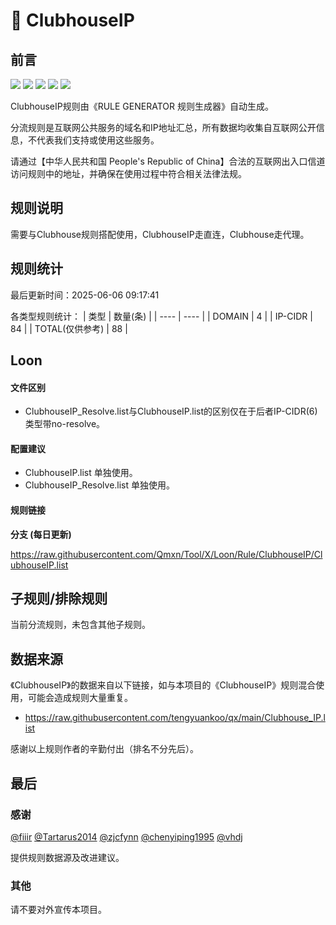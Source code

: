# 🧸 ClubhouseIP

## 前言

![](https://shields.io/badge/-移除重复规则-ff69b4) ![](https://shields.io/badge/-DOMAIN与DOMAIN--SUFFIX合并-green) ![](https://shields.io/badge/-DOMAIN--SUFFIX间合并-critical) ![](https://shields.io/badge/-DOMAIN--SUFFIX与DOMAIN--KEYWORD合并-blue) ![](https://shields.io/badge/-IP--CIDR(6)合并-blueviolet) 

ClubhouseIP规则由《RULE GENERATOR 规则生成器》自动生成。

分流规则是互联网公共服务的域名和IP地址汇总，所有数据均收集自互联网公开信息，不代表我们支持或使用这些服务。

请通过【中华人民共和国 People's Republic of China】合法的互联网出入口信道访问规则中的地址，并确保在使用过程中符合相关法律法规。

## 规则说明
需要与Clubhouse规则搭配使用，ClubhouseIP走直连，Clubhouse走代理。

## 规则统计

最后更新时间：2025-06-06 09:17:41

各类型规则统计：
| 类型 | 数量(条)  | 
| ---- | ----  |
| DOMAIN | 4  | 
| IP-CIDR | 84  | 
| TOTAL(仅供参考) | 88  | 


## Loon 

#### 文件区别
- ClubhouseIP_Resolve.list与ClubhouseIP.list的区别仅在于后者IP-CIDR(6)类型带no-resolve。

#### 配置建议
- ClubhouseIP.list 单独使用。
- ClubhouseIP_Resolve.list 单独使用。

#### 规则链接
**分支 (每日更新)**

https://raw.githubusercontent.com/Qmxn/Tool/X/Loon/Rule/ClubhouseIP/ClubhouseIP.list











## 子规则/排除规则


当前分流规则，未包含其他子规则。

## 数据来源

《ClubhouseIP》的数据来自以下链接，如与本项目的《ClubhouseIP》规则混合使用，可能会造成规则大量重复。

- https://raw.githubusercontent.com/tengyuankoo/qx/main/Clubhouse_IP.list


感谢以上规则作者的辛勤付出（排名不分先后）。

## 最后

### 感谢

[@fiiir](https://github.com/fiiir) [@Tartarus2014](https://github.com/Tartarus2014) [@zjcfynn](https://github.com/zjcfynn) [@chenyiping1995](https://github.com/chenyiping1995) [@vhdj](https://github.com/vhdj)

提供规则数据源及改进建议。

### 其他

请不要对外宣传本项目。
